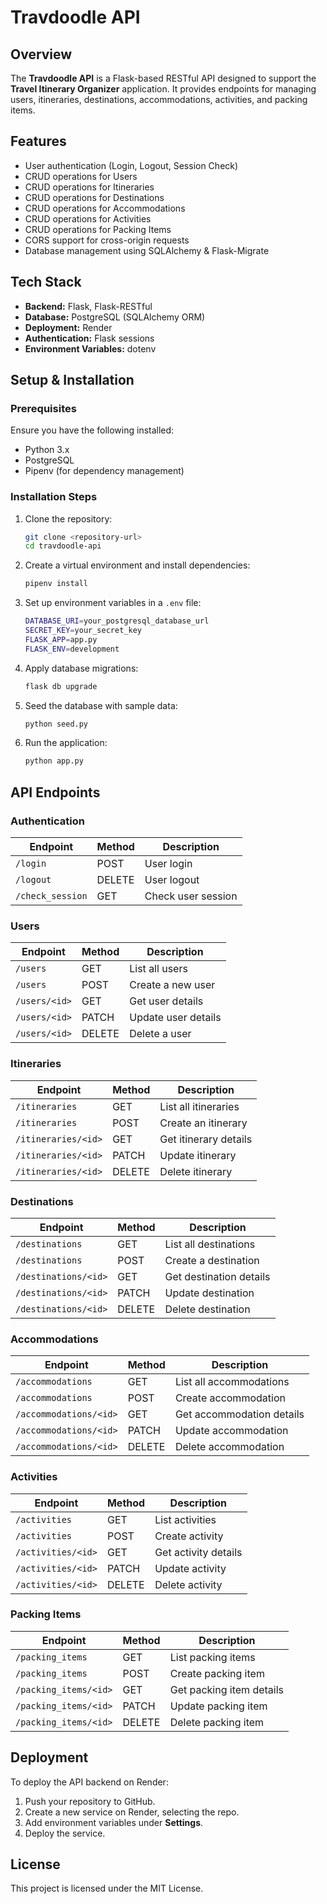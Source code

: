 # Travdoodle API

## Overview
The **Travdoodle API** is a Flask-based RESTful API designed to support the **Travel Itinerary Organizer** application. It provides endpoints for managing users, itineraries, destinations, accommodations, activities, and packing items.

## Features
- User authentication (Login, Logout, Session Check)
- CRUD operations for Users
- CRUD operations for Itineraries
- CRUD operations for Destinations
- CRUD operations for Accommodations
- CRUD operations for Activities
- CRUD operations for Packing Items
- CORS support for cross-origin requests
- Database management using SQLAlchemy & Flask-Migrate

## Tech Stack
- **Backend:** Flask, Flask-RESTful
- **Database:** PostgreSQL (SQLAlchemy ORM)
- **Deployment:** Render
- **Authentication:** Flask sessions
- **Environment Variables:** dotenv

## Setup & Installation
### Prerequisites
Ensure you have the following installed:
- Python 3.x
- PostgreSQL
- Pipenv (for dependency management)

### Installation Steps
1. Clone the repository:
   ```sh
   git clone <repository-url>
   cd travdoodle-api
   ```
2. Create a virtual environment and install dependencies:
   ```sh
   pipenv install
   ```
3. Set up environment variables in a `.env` file:
   ```sh
   DATABASE_URI=your_postgresql_database_url
   SECRET_KEY=your_secret_key
   FLASK_APP=app.py
   FLASK_ENV=development
   ```
4. Apply database migrations:
   ```sh
   flask db upgrade
   ```
5. Seed the database with sample data:
   ```sh
   python seed.py
   ```
6. Run the application:
   ```sh
   python app.py
   ```

## API Endpoints

### Authentication
| Endpoint      | Method | Description          |
|--------------|--------|----------------------|
| `/login`      | POST   | User login          |
| `/logout`     | DELETE | User logout         |
| `/check_session` | GET | Check user session |

### Users
| Endpoint       | Method  | Description          |
|---------------|---------|----------------------|
| `/users`      | GET     | List all users      |
| `/users`      | POST    | Create a new user   |
| `/users/<id>` | GET     | Get user details    |
| `/users/<id>` | PATCH   | Update user details |
| `/users/<id>` | DELETE  | Delete a user       |

### Itineraries
| Endpoint             | Method  | Description          |
|----------------------|---------|----------------------|
| `/itineraries`       | GET     | List all itineraries |
| `/itineraries`       | POST    | Create an itinerary  |
| `/itineraries/<id>`  | GET     | Get itinerary details |
| `/itineraries/<id>`  | PATCH   | Update itinerary     |
| `/itineraries/<id>`  | DELETE  | Delete itinerary     |

### Destinations
| Endpoint              | Method  | Description          |
|---------------------- |---------|----------------------|
| `/destinations`       | GET     | List all destinations |
| `/destinations`       | POST    | Create a destination |
| `/destinations/<id>`  | GET     | Get destination details |
| `/destinations/<id>`  | PATCH   | Update destination   |
| `/destinations/<id>`  | DELETE  | Delete destination   |

### Accommodations
| Endpoint               | Method  | Description          |
|----------------------- |---------|----------------------|
| `/accommodations`      | GET     | List all accommodations |
| `/accommodations`      | POST    | Create accommodation |
| `/accommodations/<id>` | GET     | Get accommodation details |
| `/accommodations/<id>` | PATCH   | Update accommodation |
| `/accommodations/<id>` | DELETE  | Delete accommodation |

### Activities
| Endpoint          | Method  | Description       |
|------------------ |---------|------------------|
| `/activities`     | GET     | List activities  |
| `/activities`     | POST    | Create activity  |
| `/activities/<id>`| GET     | Get activity details |
| `/activities/<id>`| PATCH   | Update activity  |
| `/activities/<id>`| DELETE  | Delete activity  |

### Packing Items
| Endpoint            | Method  | Description         |
|-------------------- |---------|---------------------|
| `/packing_items`    | GET     | List packing items  |
| `/packing_items`    | POST    | Create packing item |
| `/packing_items/<id>`| GET     | Get packing item details |
| `/packing_items/<id>`| PATCH   | Update packing item |
| `/packing_items/<id>`| DELETE  | Delete packing item |

## Deployment
To deploy the API backend on Render:
1. Push your repository to GitHub.
2. Create a new service on Render, selecting the repo.
3. Add environment variables under **Settings**.
4. Deploy the service.

## License
This project is licensed under the MIT License.

